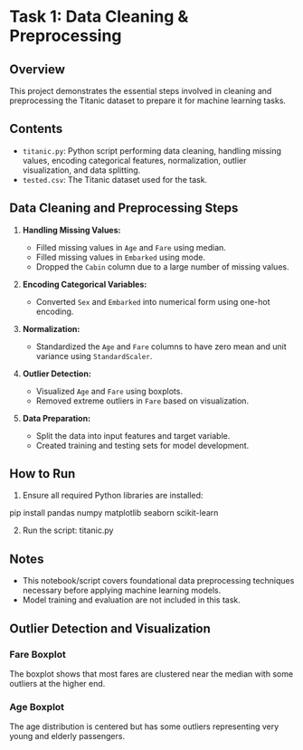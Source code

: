 # Task 1: Data Cleaning & Preprocessing

## Overview
This project demonstrates the essential steps involved in cleaning and preprocessing the Titanic dataset to prepare it for machine learning tasks.

## Contents
- `titanic.py`: Python script performing data cleaning, handling missing values, encoding categorical features, normalization, outlier visualization, and data splitting.
- `tested.csv`: The Titanic dataset used for the task.

## Data Cleaning and Preprocessing Steps
1. **Handling Missing Values:**  
   - Filled missing values in `Age` and `Fare` using median.  
   - Filled missing values in `Embarked` using mode.  
   - Dropped the `Cabin` column due to a large number of missing values.

2. **Encoding Categorical Variables:**  
   - Converted `Sex` and `Embarked` into numerical form using one-hot encoding.

3. **Normalization:**  
   - Standardized the `Age` and `Fare` columns to have zero mean and unit variance using `StandardScaler`.

4. **Outlier Detection:**  
   - Visualized `Age` and `Fare` using boxplots.  
   - Removed extreme outliers in `Fare` based on visualization.

5. **Data Preparation:**  
   - Split the data into input features and target variable.  
   - Created training and testing sets for model development.

## How to Run
1. Ensure all required Python libraries are installed:

pip install pandas numpy matplotlib seaborn scikit-learn

2. Run the script:  titanic.py

## Notes
- This notebook/script covers foundational data preprocessing techniques necessary before applying machine learning models.
- Model training and evaluation are not included in this task.

## Outlier Detection and Visualization

### Fare Boxplot

The boxplot shows that most fares are clustered near the median with some outliers at the higher end.

### Age Boxplot

The age distribution is centered but has some outliers representing very young and elderly passengers.
